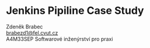 # Jenkins Pipiline Case Study
Zdeněk Brabec  
brabezd1@fel.cvut.cz  
A4M33SEP Softwarové inženýrství pro praxi

## 
